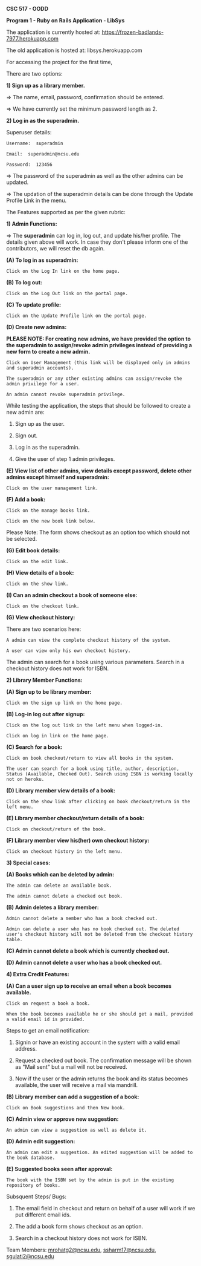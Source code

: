 
**CSC 517 - OODD**

**Program 1 - Ruby on Rails Application - LibSys**

The application is currently hosted at: https://frozen-badlands-7977.herokuapp.com

The old application is hosted at: libsys.herokuapp.com

For accessing the project for the first time, 

There are two options:


**1) Sign up as a library member.**

=> The name, email, password, confirmation should be entered. 

=> We have currently set the minimum password length as 2. 


**2) Log in as the superadmin.**

Superuser details:

	Username:  superadmin

	Email:  superadmin@ncsu.edu

	Password:  123456
	
=> The password of the superadmin as well as the other admins can be updated. 

=> The updation of the superadmin details can be done through the Update Profile Link in the menu.  

The Features supported as per the given rubric:

**1) Admin Functions:**

=> The **superadmin** can log in, log out, and update his/her profile. The details given above will work. In case they don't please inform one of the contributors, we will reset the db again.

**(A) To log in as superadmin:**

	Click on the Log In link on the home page.
	
**(B) To log out:**
	
	Click on the Log Out link on the portal page.
	
**(C) To update profile:**
	
	Click on the Update Profile link on the portal page.

**(D) Create new admins:**

**PLEASE NOTE: For creating new admins, we have provided the option to the superadmin to assign/revoke admin privileges instead of providing a new form to create a new admin.**

	Click on User Management (this link will be displayed only in admins and superadmin accounts).
	
	The superadmin or any other existing admins can assign/revoke the admin privilege for a user. 
	
	An admin cannot revoke superadmin privilege. 
	
While testing the application, the steps that should be followed to create a new admin are:

1) Sign up as the user. 

2) Sign out. 

3) Log in as the superadmin.

4) Give the user of step 1 admin privileges. 

**(E) View list of other admins, view details except password, delete other admins except himself and superadmin:**

	Click on the user management link. 
	
**(F) Add a book:**
	
	Click on the manage books link. 
	
	Click on the new book link below. 

Please Note: The form shows checkout as an option too which should not be selected.
	
**(G) Edit book details:**
	
	Click on the edit link.
	
**(H) View details of a book:** 
	
	Click on the show link.

**(I) Can an admin checkout a book of someone else:**

	Click on the checkout link.
	
**(G) View checkout history:**

There are two scenarios here:
	
	A admin can view the complete checkout history of the system.
	
	A user can view only his own checkout history.
	
The admin can search for a book using various parameters. Search in a checkout history does not work for ISBN. 

**2) Library Member Functions:**

**(A) Sign up to be library member:**

	Click on the sign up link on the home page.
	
**(B) Log-in log out after signup:**

	Click on the log out link in the left menu when logged-in.
	
	Click on log in link on the home page.
	
**(C) Search for a book:**

	Click on book checkout/return to view all books in the system.
	
	The user can search for a book using title, author, description, Status (Available, Checked Out). Search using ISBN is working locally not on heroku. 
	
**(D) Library member view details of a book:**

	Click on the show link after clicking on book checkout/return in the left menu. 
	
**(E) Library member checkout/return details of a book:**

	Click on checkout/return of the book. 

**(F) Library member view his(her) own checkout history:**

	Click on checkout history in the left menu. 
	
**3) Special cases:**

**(A) Books which can be deleted by admin:**

	The admin can delete an available book. 
	
	The admin cannot delete a checked out book. 
	
**(B) Admin deletes a library member:**

	Admin cannot delete a member who has a book checked out.
	
	Admin can delete a user who has no book checked out. The deleted user's checkout history will not be deleted from the checkout history table.
	
**(C) Admin cannot delete a book which is currently checked out.**

**(D) Admin cannot delete a user who has a book checked out.**
	
**4) Extra Credit Features:**

**(A) Can a user sign up to receive an email when a book becomes available.**
	
	Click on request a book a book. 
	
	When the book becomes available he or she should get a mail, provided a valid email id is provided.
	
Steps to get an email notification:

1) Signin or have an existing account in the system with a valid email address.

2) Request a checked out book. The confirmation message will be shown as "Mail sent" but a mail will not be received.

3) Now if the user or the admin returns the book and its status becomes available, the user will receive a mail via mandrill.

**(B) Library member can add a suggestion of a book:**

	Click on Book suggestions and then New book.

**(C) Admin view or approve new suggestion:**
	
	An admin can view a suggestion as well as delete it. 

**(D) Admin edit suggestion:**

	An admin can edit a suggestion. An edited suggestion will be added to the book database. 

**(E) Suggested books seen after approval:**
	
	The book with the ISBN set by the admin is put in the existing repository of books. 
	
Subsquent Steps/ Bugs:

1) The email field in checkout and return on behalf of a user will work if we put different email ids. 

2) The add a book form shows checkout as an option.

3) Search in a checkout history does not work for ISBN.

Team Members: mrohatg2@ncsu.edu, ssharm17@ncsu.edu, sgulati2@ncsu.edu

	
	
	
	










